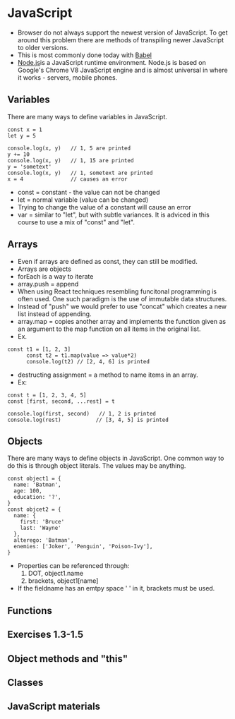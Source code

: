 # JavaScript
- Browser do not always support the newest version of JavaScript. To get around this problem there are methods of transpiling newer JavaScript to older versions.
- This is most commonly done today with [Babel](https://babeljs.io/)
- [Node.js](https://nodejs.org/en)is a JavaScript runtime environment. Node.js is based on Google's Chrome V8 JavaScript engine and is almost universal in where it works - servers, mobile phones.
  
## Variables
There are many ways to define variables in JavaScript.
```
const x = 1
let y = 5

console.log(x, y)   // 1, 5 are printed
y += 10
console.log(x, y)   // 1, 15 are printed
y = 'sometext'
console.log(x, y)   // 1, sometext are printed
x = 4               // causes an error
```

- const = constant - the value can not be changed
- let = normal variable (value can be changed)
- Trying to change the value of a constant will cause an error
- var = similar to "let", but with subtle variances. It is adviced in this course to use a mix of "const" and "let".

## Arrays
- Even if arrays are defined as const, they can still be modified.
- Arrays are objects
- forEach is a way to iterate
- array.push = append
- When using React techniques resembling funcitonal programming is often used. One such paradigm is the use of immutable data structures.
- Instead of "push" we would prefer to use "concat" which creates a new list instead of appending.
- array.map = copies another array and implements the function given as an argument to the map function on all items in the original list.
- Ex.
```
const t1 = [1, 2, 3]
      const t2 = t1.map(value => value*2)
      console.log(t2) // [2, 4, 6] is printed
```

- destructing assignment = a method to name items in an array.
- Ex:
```
const t = [1, 2, 3, 4, 5]
const [first, second, ...rest] = t

console.log(first, second)   // 1, 2 is printed
console.log(rest)           // [3, 4, 5] is printed
```

## Objects
There are many ways to define objects in JavaScript. One common way to do this is through object literals. The values may be anything.
```
const object1 = {
  name: 'Batman',
  age: 100,
  education: '?',
}
const objcet2 = {
  name: {
    first: 'Bruce'
    last: 'Wayne'
  },
  alterego: 'Batman',
  enemies: ['Joker', 'Penguin', 'Poison-Ivy'],
}
```
- Properties can be referenced through:
  1. DOT, object1.name
  2. brackets, object1[name]
- If the fieldname has an emtpy space ' ' in it, brackets must be used.

## Functions

## Exercises 1.3-1.5

## Object methods and "this"

## Classes

## JavaScript materials
